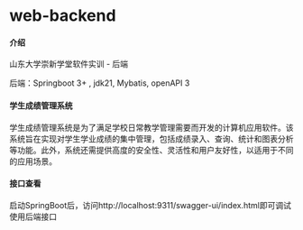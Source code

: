 # web-backend

#### 介绍
山东大学崇新学堂软件实训 - 后端

后端：Springboot 3+ , jdk21, Mybatis, openAPI 3

#### 学生成绩管理系统 

学生成绩管理系统是为了满足学校日常教学管理需要而开发的计算机应用软件。该系统旨在实现对学生学业成绩的集中管理，包括成绩录入、查询、统计和图表分析等功能。此外，系统还需提供高度的安全性、灵活性和用户友好性，以适用于不同的应用场景。

#### 接口查看

启动SpringBoot后，访问http://localhost:9311/swagger-ui/index.html即可调试使用后端接口
